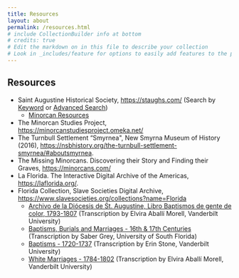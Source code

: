 ```yaml
---
title: Resources
layout: about
permalink: /resources.html
# include CollectionBuilder info at bottom
# credits: true
# Edit the markdown on in this file to describe your collection
# Look in _includes/feature for options to easily add features to the page
---
```


## Resources 

- Saint Augustine Historical Society, <https://staughs.com/> (Search by [Keyword](https://staughs.catalogaccess.com/search) or [Advanced Search](https://staughs.catalogaccess.com/advanced-search))
    * [Minorcan Resources](https://staughs.com/wp-content/uploads/2024/01/Minorcan-Resources.pdf) 
- The Minorcan Studies Project, <https://minorcanstudiesproject.omeka.net/>
- The Turnbull Settlement “Smyrnea", New Smyrna Museum of History (2016), <https://nsbhistory.org/the-turnbull-settlement-smyrnea/#aboutsmyrnea>. 
- The Missing Minorcans. Discovering their Story and Finding their Graves, <https://minorcans.com/>
- La Florida. The Interactive Digital Archive of the Americas, <https://laflorida.org/>. 
- Florida Collection, Slave Societies Digital Archive, <https://www.slavesocieties.org/collections?name=Florida>
    * [Archivo de la Diócesis de St. Augustine, Libro Baptismos de gente de color, 1793-1807](https://www.slavesocieties.org/assets/documents/Collections/Florida/St_Augustine_Bautismos_1793_1807_Transcription.pdf) (Transcription by Elvira Aballí Morell, Vanderbilt University)
    * [Baptisms, Burials and Marriages - 16th & 17th Centuries](https://www.slavesocieties.org/assets/documents/Collections/Florida/St_Augustine_1594_1644_Transcription.pdf) (Transcription by Saber Grey, University of South Florida)
    * [Baptisms - 1720-1737](https://www.slavesocieties.org/assets/documents/Collections/Florida/St_Augustine_1720_1737_Transcription.pdf) (Transcription by Erin Stone, Vanderbilt University)
    * [White Marriages - 1784-1802](https://www.slavesocieties.org/assets/documents/Collections/Florida/St_Augustine_White_Marriages_1784_1801_Transcription.pdf) (Transcription by Elvira Aballí Morell, Vanderbilt University)